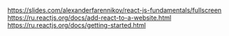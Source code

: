 https://slides.com/alexanderfarennikov/react-js-fundamentals/fullscreen
https://ru.reactjs.org/docs/add-react-to-a-website.html
https://ru.reactjs.org/docs/getting-started.html
